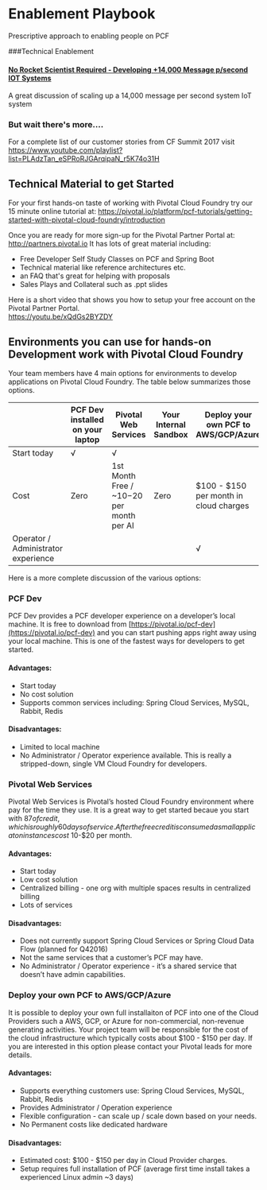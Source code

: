 # Enablement Playbook
Prescriptive approach to enabling people on PCF

###Technical Enablement

#### [No Rocket Scientist Required - Developing +14,000 Message p/second IOT Systems](https://www.youtube.com/watch?v=dzdytNrMafM&list=PLAdzTan_eSPRoRJGArqipaN_r5K74o31H&index=17)
A great discussion of scaling up a 14,000 message per second system IoT system  


### But wait there's more....
For a complete list of our customer stories from CF Summit 2017 visit  
https://www.youtube.com/playlist?list=PLAdzTan_eSPRoRJGArqipaN_r5K74o31H

## Technical Material to get Started
For your first hands-on taste of working with Pivotal Cloud Foundry try our 15 minute online tutorial at:
https://pivotal.io/platform/pcf-tutorials/getting-started-with-pivotal-cloud-foundry/introduction

Once you are ready for more sign-up for the Pivotal Partner Portal at: http://partners.pivotal.io
It has lots of great material including:
- Free Developer Self Study Classes on PCF and Spring Boot
- Technical material like reference architectures etc.
- an FAQ that's great for helping with proposals
- Sales Plays and Collateral such as .ppt slides

Here is a short video that shows you how to setup your free account on the Pivotal Partner Portal.  
https://youtu.be/xQdGs2BYZDY


## Environments you can use for hands-on Development work with Pivotal Cloud Foundry
Your team members have 4 main options for environments to develop applications on Pivotal Cloud Foundry.  The table below summarizes those options.

| |PCF Dev installed on your laptop| Pivotal Web Services | Your Internal Sandbox | Deploy your own PCF to AWS/GCP/Azure|
| --- | --- | --- |--- | --- |
| Start today | √ | √ | | |
| Cost | Zero | 1st Month Free / ~$10-$20 per month per AI| Zero | $100 - $150 per month in cloud charges |
| Operator / Administrator experience | | | | √ |

Here is a more complete discussion of the various options:
### PCF Dev
PCF Dev provides a PCF developer experience on a developer’s local machine.  It is free to download from [https://pivotal.io/pcf-dev](https://pivotal.io/pcf-dev) and you can start pushing apps right away using your local machine.
This is one of the fastest ways for developers to get started.
#### Advantages:
*	Start today
*	No cost solution
*	Supports common services including: Spring Cloud Services, MySQL, Rabbit, Redis
#### Disadvantages:
*	Limited to local machine
*	No Administrator / Operator experience available.  This is really a stripped-down, single VM Cloud Foundry for developers.


###  Pivotal Web Services
Pivotal Web Services is Pivotal’s hosted Cloud Foundry environment where pay for the time they use.  It is a great way to get started becaue you start with $87 of credit, which is roughly 60 days of service.  After the free credit is consumed a small applicaton instances cost ~$10-$20 per month.

#### Advantages:
*	Start today
*	Low cost solution
*	Centralized billing - one org with multiple spaces results in centralized billing
*	Lots of services
#### Disadvantages:
*	Does not currently support Spring Cloud Services or Spring Cloud Data Flow (planned for Q42016)
*	Not the same services that a customer’s PCF may have.
*	No Administrator / Operator experience - it’s a shared service that doesn’t have admin capabilities.

### Deploy your own PCF to AWS/GCP/Azure
It is possible to deploy your own full installaiton of PCF into one of the Cloud Providers such a AWS, GCP, or Azure for non-commercial, non-revenue generating activities.  Your project team will be responsible for the cost of the cloud infrastructure which typically costs about $100 - $150 per day.  If you are interested in this option please contact your Pivotal leads for more details.
#### Advantages:

*	Supports everything customers use: Spring Cloud Services, MySQL, Rabbit, Redis
*	Provides Administrator / Operation experience
*	Flexible configuration - can scale up / scale down based on your needs.
*	No Permanent costs like dedicated hardware
#### Disadvantages:
*	Estimated cost:  $100 - $150 per day in Cloud Provider charges.
*  	Setup requires full installation of PCF (average first time install takes a experienced Linux admin ~3 days)
